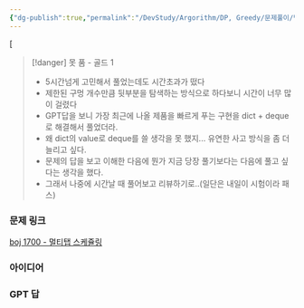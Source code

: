 ```yaml
---
{"dg-publish":true,"permalink":"/DevStudy/Argorithm/DP, Greedy/문제풀이/백준 1700 - 멀티탭 스케쥴링/","noteIcon":"","created":"2025-08-08T01:09:38.671+09:00","updated":"2025-08-08T01:43:38.944+09:00"}
---
```


[


>[!danger] 못 품 - 골드 1
>- 5시간넘게 고민해서 풀었는데도 시간초과가 떴다
>- 제한된 구멍 개수만큼 뒷부분을 탐색하는 방식으로 하다보니 시간이 너무 많이 걸렸다
>- GPT답을 보니 가장 최근에 나올 제품을 빠르게 푸는 구현을 dict + deque로 해결해서 풀었더라. 
>- 왜 dict의 value로 deque를 쓸 생각을 못 했지... 유연한 사고 방식을 좀 더 늘리고 싶다.
>- 문제의 답을 보고 이해한 다음에 뭔가 지금 당장 풀기보다는 다음에 풀고 싶다는 생각을 했다.
>- 그래서 나중에 시간날 때 풀어보고 리뷰하기로..(일단은 내일이 시험이라 패스)




### 
### 문제 링크

[boj 1700 - 멀티탭 스케쥴링](https://www.acmicpc.net/problem/1700)

### 아이디어 


### GPT 답 
